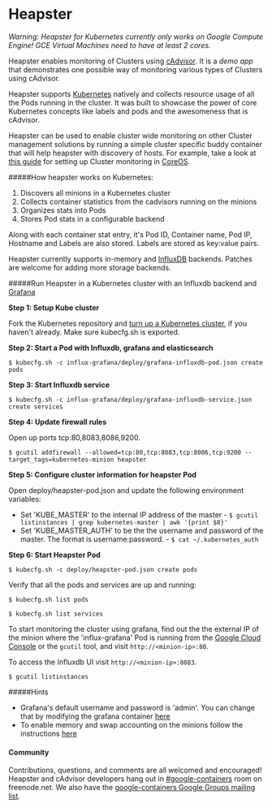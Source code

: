 Heapster
===========

_Warning: Heapster for Kubernetes currently only works on Google Compute Engine! GCE Virtual Machines need to have at least 2 cores._

Heapster enables monitoring of Clusters using [cAdvisor](https://github.com/google/cadvisor). It is a *demo app* that demonstrates one possible way of monitoring various types of Clusters using cAdvisor.

Heapster supports [Kubernetes](https://github.com/GoogleCloudPlatform/kubernetes) natively and collects resource usage of all the Pods running in the cluster. It was built to showcase the power of core Kubernetes concepts like labels and pods and the awesomeness that is cAdvisor. 

Heapster can be used to enable cluster wide monitoring on other Cluster management solutions by running a simple cluster specific buddy container that will help heapster with discovery of hosts. For example, take a look at [this guide](clusters/coreos/README.md) for setting up Cluster monitoring in [CoreOS](https://coreos.com).


#####How heapster works on Kubernetes:
1. Discovers all minions in a Kubernetes cluster
2. Collects container statistics from the cadvisors running on the minions
2. Organizes stats into Pods
3. Stores Pod stats in a configurable backend

Along with each container stat entry, it's Pod ID, Container name, Pod IP, Hostname and Labels are also stored. Labels are stored as key:value pairs.

Heapster currently supports in-memory and [InfluxDB](http://influxdb.com) backends. Patches are welcome for adding more storage backends.

#####Run Heapster in a Kubernetes cluster with an Influxdb backend and [Grafana](http://grafana.org/docs/features/influxdb)

**Step 1: Setup Kube cluster**

Fork the Kubernetes repository and [turn up a Kubernetes cluster](https://github.com/GoogleCloudPlatform/kubernetes-new#contents), if you haven't already. Make sure kubecfg.sh is exported.

**Step 2: Start a Pod with Influxdb, grafana and elasticsearch**

```shell
$ kubecfg.sh -c influx-grafana/deploy/grafana-influxdb-pod.json create pods
```

**Step 3: Start Influxdb service**

```shell
$ kubecfg.sh -c influx-grafana/deploy/grafana-influxdb-service.json create services
```

**Step 4: Update firewall rules**

Open up ports tcp:80,8083,8086,9200.
```shell
$ gcutil addfirewall --allowed=tcp:80,tcp:8083,tcp:8086,tcp:9200 --target_tags=kubernetes-minion heapster
```

**Step 5: Configure cluster information for heapster Pod**

Open deploy/heapster-pod.json and update the following environment variables:
* Set 'KUBE_MASTER' to the internal IP address of the master - `$ gcutil listinstances | grep kubernetes-master | awk '{print $8}'`
* Set 'KUBE_MASTER_AUTH' to be the the username and password of the master. The format is username:password. - `$ cat ~/.kubernetes_auth`

**Step 6: Start Heapster Pod**

```shell
$ kubecfg.sh -c deploy/heapster-pod.json create pods
```

Verify that all the pods and services are up and running:

```shell
$ kubecfg.sh list pods
```
```shell
$ kubecfg.sh list services
```

To start monitoring the cluster using grafana, find out the the external IP of the minion where the 'influx-grafana' Pod is running from the [Google Cloud Console][cloud-console] or the `gcutil` tool, and visit `http://<minion-ip>:80`. 

To access the Influxdb UI visit  `http://<minion-ip>:8083`.


```shell
$ gcutil listinstances
```

#####Hints
* Grafana's default username and password is 'admin'. You can change that by modifying the grafana container [here](influx-grafana/deploy/grafana-influxdb-pod.json)
* To enable memory and swap accounting on the minions follow the instructions [here](https://docs.docker.com/installation/ubuntulinux/#memory-and-swap-accounting)

#### Community

Contributions, questions, and comments are all welcomed and encouraged! Heapster and cAdvisor developers hang out in [#google-containers](http://webchat.freenode.net/?channels=google-containers) room on freenode.net.  We also have the [google-containers Google Groups mailing list](https://groups.google.com/forum/#!forum/google-containers).

[cloud-console]: https://console.developer.google.com
[gcutil-docs]: https://developers.google.com/compute/docs/gcutil/reference/firewall#addfirewall
